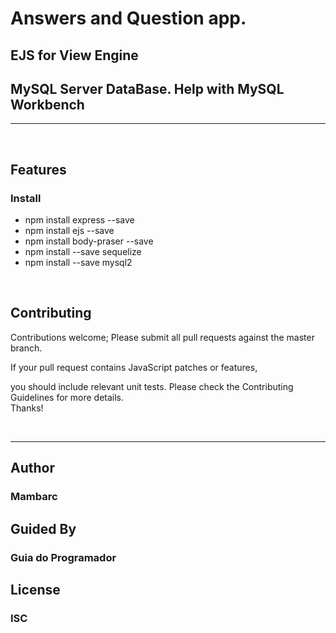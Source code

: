 <h1>Answers and Question app.</h1>
<h2>EJS for View Engine</h2>
<h2>MySQL Server DataBase. Help with MySQL Workbench</h2>
<hr>
<br>
<h2>Features</h2>
<h3>Install</h2>
<ul>
  <li>npm install express --save</li>
  <li>npm install ejs --save</li>
  <li>npm install body-praser --save</li>
  <li>npm install --save sequelize</li>
  <li>npm install --save mysql2</li>
</ul>
<br>
<h2>Contributing</h2>
<p>Contributions welcome; Please submit all pull requests against the master branch.</p>
<p> If your pull request contains JavaScript patches or features, </p>
<p>you should include relevant unit tests. Please check the Contributing Guidelines for more details. <br>Thanks!<p>
<br>
<hr>
<h2>Author</h2>
<h3>Mambarc<h3>
  
<h2>Guided By</h2>
<h3>Guia do Programador</h3>

<h2>License</h2>
<h3>ISC</h3>
